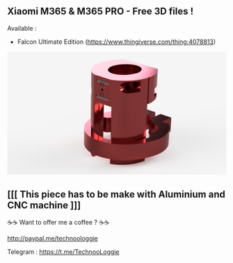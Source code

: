 ## Xiaomi M365 & M365 PRO - Free 3D files !

Available :

- Falcon Ultimate Edition (https://www.thingiverse.com/thing:4078813)

![Falcon Ultimate Edition](images/falcon/00.png)


## [[[ This piece has to be make with Aluminium and CNC machine ]]]

☕☕ Want to offer me a coffee ? ☕☕

http://paypal.me/technoologgie

Telegram : https://t.me/TechnooLoggie
